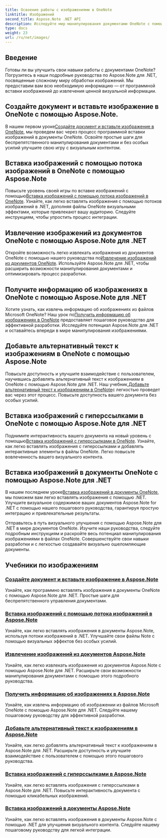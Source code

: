 ```yaml
---
title: Освоение работы с изображениями в OneNote
linktitle: Изображений
second_title: Aspose.Note .NET API
description: Исследуйте мир манипулирования документами OneNote с помощью руководств Aspose.Note for .NET по плавной обработке изображений. Улучшите свой визуальный контент без особых усилий.
type: docs
weight: 23
url: /ru/net/images/
---
```

## Введение

Готовы ли вы улучшить свои навыки работы с документами OneNote? Погрузитесь в наши подробные руководства по Aspose.Note для .NET, посвященные сложному миру обработки изображений. Мы предоставим вам всю необходимую информацию — от программной вставки изображений до извлечения ценной визуальной информации.

## Создайте документ и вставьте изображение в OneNote с помощью Aspose.Note.
 В нашем первом уроке[Создайте документ и вставьте изображение в OneNote](./build-doc-insert-image/), мы проведем вас через процесс программной вставки изображений в документы OneNote. Освойте простые шаги для беспрепятственного манипулирования документами и без особых усилий улучшите свою игру с визуальным контентом.

## Вставка изображений с помощью потока изображений в OneNote с помощью Aspose.Note
 Повысьте уровень своей игры по вставке изображений с помощью[Вставка изображений с помощью потока изображений в OneNote](./insert-image-using-image-stream/). Узнайте, как легко вставлять изображения с помощью потоков изображений в .NET, дополняя файлы OneNote визуальными эффектами, которые привлекают вашу аудиторию. Следуйте инструкциям, чтобы упростить процесс интеграции.

## Извлечение изображений из документов OneNote с помощью Aspose.Note для .NET
 Откройте возможность легко извлекать изображения из документов OneNote с помощью нашего руководства по[Извлечение изображений из документов OneNote](./extract-images/). Используйте Aspose.Note для .NET, чтобы расширить возможности манипулирования документами и оптимизировать процесс разработки.

## Получите информацию об изображениях в OneNote с помощью Aspose.Note для .NET
 Хотите узнать, как извлечь информацию об изображениях из файлов Microsoft OneNote? Наш урок по[Получить информацию об изображениях в OneNote](./get-info-of-images/) предоставляет пошаговое руководство для эффективной разработки. Исследуйте потенциал Aspose.Note для .NET и оставайтесь впереди в мире манипулирования изображениями.

## Добавьте альтернативный текст к изображениям в OneNote с помощью Aspose.Note
 Повысьте доступность и улучшите взаимодействие с пользователем, научившись добавлять альтернативный текст к изображениям в OneNote с помощью Aspose.Note для .NET. Наш учебник,[Добавьте альтернативный текст к изображениям в OneNote](./image-alternative-text/)с легкостью проведет вас через этот процесс. Повысьте доступность вашего документа без особых усилий.

## Вставка изображений с гиперссылками в OneNote с помощью Aspose.Note для .NET
 Поднимите интерактивность вашего документа на новый уровень с помощью[Вставка изображений с гиперссылками в OneNote](./insert-image-hyperlink/). Узнайте, как легко вставлять изображения с гиперссылками и добавлять интерактивные элементы в файлы OneNote. Легко повысьте вовлеченность вашего визуального контента.

## Вставка изображений в документы OneNote с помощью Aspose.Note для .NET
 В нашем последнем уроке[Вставка изображений в документы OneNote](./insert-images/), мы поможем вам легко вставлять изображения с помощью .NET. Улучшите визуальное содержимое ваших документов Aspose.Note for .NET с помощью нашего пошагового руководства, гарантируя простую интеграцию и привлекательные результаты.

Отправьтесь в путь визуального улучшения с помощью Aspose.Note для .NET в мире документов OneNote. Изучите наши руководства, следуйте подробным инструкциям и раскройте весь потенциал манипулирования изображениями в файлах OneNote. Совершенствуйте свои навыки разработки и с легкостью создавайте визуально ошеломляющие документы.
## Учебники по изображениям
### [Создайте документ и вставьте изображение в Aspose.Note](./build-doc-insert-image/)
Узнайте, как программно вставлять изображения в документы OneNote с помощью Aspose.Note для .NET. Простые шаги для беспрепятственного управления документами.
### [Вставка изображений с помощью потока изображений в Aspose.Note](./insert-image-using-image-stream/)
Узнайте, как легко вставлять изображения в документы Aspose.Note, используя потоки изображений в .NET. Улучшайте свои файлы Note с помощью визуальных эффектов без особых усилий.
### [Извлечение изображений из документов Aspose.Note](./extract-images/)
Узнайте, как легко извлекать изображения из документов Aspose.Note с помощью Aspose.Note для .NET. Расширьте свои возможности манипулирования документами с помощью этого подробного руководства.
### [Получить информацию об изображениях в Aspose.Note](./get-info-of-images/)
Узнайте, как извлечь информацию об изображении из файлов Microsoft OneNote с помощью Aspose.Note для .NET. Следуйте нашему пошаговому руководству для эффективной разработки.
### [Добавьте альтернативный текст к изображениям в Aspose.Note](./image-alternative-text/)
Узнайте, как легко добавлять альтернативный текст к изображениям в Aspose.Note для .NET. Расширьте доступность и улучшите взаимодействие с пользователем с помощью этого пошагового руководства.
### [Вставка изображений с гиперссылками в Aspose.Note](./insert-image-hyperlink/)
Узнайте, как легко вставлять изображения с гиперссылками в Aspose.Note для .NET. Повысьте интерактивность документа с помощью кликабельных изображений.
### [Вставка изображений в документы Aspose.Note](./insert-images/)
Узнайте, как легко вставлять изображения в документы Aspose.Note с помощью .NET для улучшения визуального контента. Следуйте нашему пошаговому руководству для легкой интеграции.